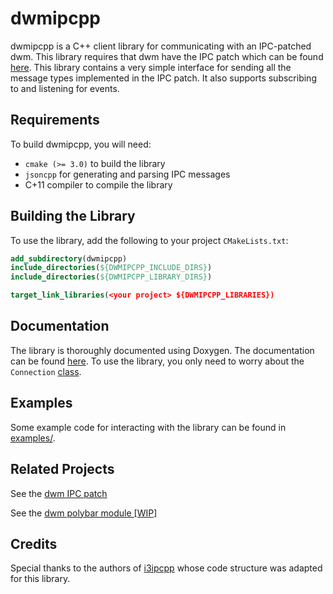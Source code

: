 # dwmipcpp
dwmipcpp is a C++ client library for communicating with an IPC-patched dwm. This
library requires that dwm have the IPC patch which can be found
[here](https://github.com/mihirlad55/dwm-ipc). This library contains a very
simple interface for sending all the message types implemented in the IPC patch.
It also supports subscribing to and listening for events.


## Requirements
To build dwmipcpp, you will need:
- `cmake (>= 3.0)` to build the library
- `jsoncpp` for generating and parsing IPC messages
- C+11 compiler to compile the library


## Building the Library
To use the library, add the following to your project `CMakeLists.txt`:
```cmake
add_subdirectory(dwmipcpp)
include_directories(${DWMIPCPP_INCLUDE_DIRS})
include_directories(${DWMIPCPP_LIBRARY_DIRS})

target_link_libraries(<your project> ${DWMIPCPP_LIBRARIES})
```


## Documentation
The library is thoroughly documented using Doxygen. The documentation can be
found [here](https://mihirlad55.github.io/dwmipcpp). To use the library, you
only need to worry about the `Connection`
[class](https://mihirlad55.github.io/dwmipcpp/classdwmipc_1_1Connection.html).


## Examples
Some example code for interacting with the library can be found in
[examples/](https://github.com/mihirlad55/dwmipcpp/tree/master/examples).


## Related Projects
See the [dwm IPC patch](https://github.com/mihirlad55/dwm-ipc)

See the [dwm polybar module \[WIP\]](https://github.com/mihirlad55/polybar)


## Credits
Special thanks to the authors of [i3ipcpp](https://github.com/drmgc/i3ipcpp)
whose code structure was adapted for this library.
